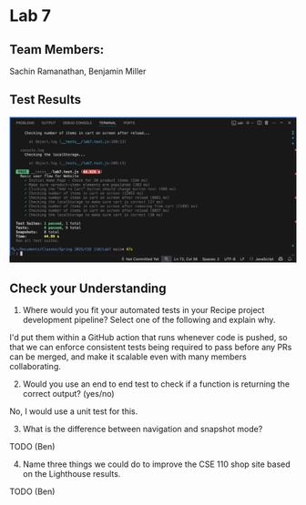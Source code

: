 # Lab 7

## Team Members:
Sachin Ramanathan, Benjamin Miller

## Test Results
![Screenshot of Test Results](test-screenshot.png)

## Check your Understanding

1) Where would you fit your automated tests in your Recipe project development pipeline? Select one of the following and explain why.

I'd put them within a GitHub action that runs whenever code is pushed, so that we can enforce consistent tests being required to pass before any PRs can be merged, and make it scalable even with many members collaborating.

2) Would you use an end to end test to check if a function is returning the correct output? (yes/no)

No, I would use a unit test for this.

3) What is the difference between navigation and snapshot mode?

TODO (Ben)

4) Name three things we could do to improve the CSE 110 shop site based on the Lighthouse results.

TODO (Ben)
